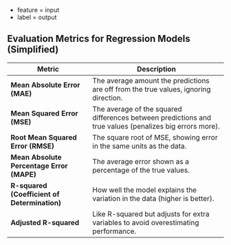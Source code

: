 
- feature = input
- label = output 

## Evaluation Metrics for Regression Models (Simplified)

| Metric                  | Description                                                                                     |
|-------------------------|-------------------------------------------------------------------------------------------------|
| **Mean Absolute Error (MAE)**      | The average amount the predictions are off from the true values, ignoring direction.          |
| **Mean Squared Error (MSE)**       | The average of the squared differences between predictions and true values (penalizes big errors more). |
| **Root Mean Squared Error (RMSE)** | The square root of MSE, showing error in the same units as the data.                         |
| **Mean Absolute Percentage Error (MAPE)** | The average error shown as a percentage of the true values.                                 |
| **R-squared (Coefficient of Determination)** | How well the model explains the variation in the data (higher is better).                   |
| **Adjusted R-squared**              | Like R-squared but adjusts for extra variables to avoid overestimating performance.          |
